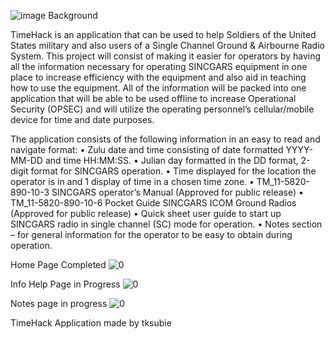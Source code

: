 ![image](https://github.com/tksubie/TimeHack_Application/assets/116237117/8bf96251-a88c-4870-8ceb-174710ca9ae8)
Background

TimeHack is an application that can be used to help Soldiers of the United States military and also users of a Single Channel Ground & Airbourne Radio System. 
This project will consist of making it easier for operators by having all the information necessary for operating SINCGARS equipment in one place to increase efficiency with the equipment and also aid in teaching how to use the equipment. 
All of the information will be packed into one application that will be able to be used offline to increase Operational Security (OPSEC) and will utilize the operating personnel’s cellular/mobile device for time and date purposes.

The application consists of the following information in an easy to read and navigate format:
•	Zulu date and time consisting of date formatted YYYY-MM-DD and time HH:MM:SS.
•	Julian day formatted in the DD format, 2-digit format for SINCGARS operation.
•	Time displayed for the location the operator is in and 1 display of time in a chosen time zone.
•	TM_11-5820-890-10-3 SINCGARS operator’s Manual (Approved for public release)
•	TM_11-5820-890-10-6 Pocket Guide SINCGARS ICOM Ground Radios (Approved for public release)
•	Quick sheet user guide to start up SINCGARS radio in single channel (SC) mode for operation.
•	Notes section – for general information for the operator to be easy to obtain during operation.

Home Page Completed
![0](https://github.com/tksubie/TimeHack_Application/assets/116237117/d2705493-31be-43fb-a0eb-8a7064065b9d)

Info Help Page in Progress
![0](https://github.com/tksubie/TimeHack_Application/assets/116237117/6c820be8-dc26-4e2b-8581-c131d5eb5f49)

Notes page in progress
![0](https://github.com/tksubie/TimeHack_Application/assets/116237117/fe456373-9002-4471-b657-a11e3b9aed92)


TimeHack Application made by tksubie
